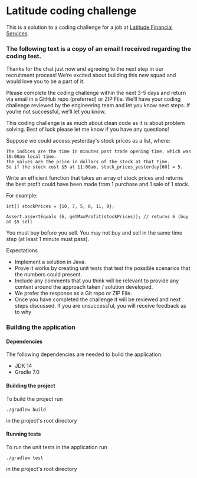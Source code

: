 # Latitude coding challenge

This is a solution to a coding challenge for a job at [Latitude Financial Services](https://www.latitudefinancial.com.au/).

### The following text is a copy of an email I received regarding the coding test.

Thanks for the chat just now and agreeing to the next step in our recruitment process! We’re excited about building this new squad and would love you to be a part of it. 

Please complete the coding challenge within the next 3-5 days and return via email in a GitHub repo (preferred) or ZIP File. We’ll have your coding challenge reviewed by the engineering team and let you know next steps. If you’re not successful, we’ll let you know.

This coding challenge is as much about clean code as it is about problem solving. Best of luck please let me know if you have any questions!

Suppose we could access yesterday's stock prices as a list, where:

    The indices are the time in minutes past trade opening time, which was 10:00am local time.
    The values are the price in dollars of the stock at that time.
    So if the stock cost $5 at 11:00am, stock_prices_yesterday[60] = 5.

Write an efficient function that takes an array of stock prices and returns the best profit could have been made from 1 purchase and 1 sale of 1 stock.

For example:

	int[] stockPrices = {10, 7, 5, 8, 11, 9};

	Assert.assertEquals (6, getMaxProfit(stockPrices)); // returns 6 (buy at $5 sell

You must buy before you sell. You may not buy and sell in the same time step (at least 1 minute must pass).

Expectations

- Implement a solution in Java.
- Prove it works by creating unit tests that test the possible scenarios that the numbers could present.
- Include any comments that you think will be relevant to provide any context around the approach taken / solution developed.
- We prefer the response as a Git repo or ZIP File.
- Once you have completed the challenge it will be reviewed and next steps discussed. If you are unsuccessful, you will receive feedback as to why


### Building the application

#### Dependencies

The following dependencies are needed to build the application.

- JDK 14
- Gradle 7.0



#### Building the project

To build the project run
```
./gradlew build
```
in the project's root directory


#### Running tests

To run the unit tests in the application run
```
./gradlew test
```
in the project's root directory
